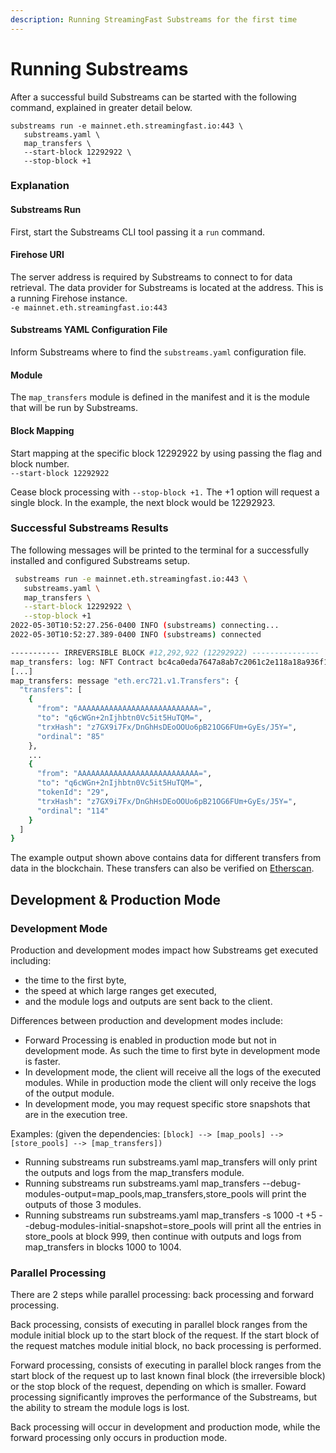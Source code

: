 ```yaml
---
description: Running StreamingFast Substreams for the first time
---
```


# Running Substreams

After a successful build Substreams can be started with the following command, explained in greater detail below.

```
substreams run -e mainnet.eth.streamingfast.io:443 \
   substreams.yaml \
   map_transfers \
   --start-block 12292922 \
   --stop-block +1
```

### Explanation

#### Substreams Run

First, start the Substreams CLI tool passing it a `run` command.

#### Firehose URI

The server address is required by Substreams to connect to for data retrieval. The data provider for Substreams is located at the address. This is a running Firehose instance.\
`-e mainnet.eth.streamingfast.io:443`

#### Substreams YAML Configuration File

Inform Substreams where to find the `substreams.yaml` configuration file.

#### Module

The `map_transfers` module is defined in the manifest and it is the module that will be run by Substreams.

#### Block Mapping

Start mapping at the specific block 12292922 by using passing the flag and block number. \
`--start-block 12292922`

Cease block processing with `--stop-block +1.` The +1 option will request a single block. In the example, the next block would be 12292923.

### Successful Substreams Results

The following messages will be printed to the terminal for a successfully installed and configured Substreams setup.

```bash
 substreams run -e mainnet.eth.streamingfast.io:443 \
   substreams.yaml \
   map_transfers \
   --start-block 12292922 \
   --stop-block +1
2022-05-30T10:52:27.256-0400 INFO (substreams) connecting...
2022-05-30T10:52:27.389-0400 INFO (substreams) connected

----------- IRREVERSIBLE BLOCK #12,292,922 (12292922) ---------------
map_transfers: log: NFT Contract bc4ca0eda7647a8ab7c2061c2e118a18a936f13d invoked
[...]
map_transfers: message "eth.erc721.v1.Transfers": {
  "transfers": [
    {
      "from": "AAAAAAAAAAAAAAAAAAAAAAAAAAA=",
      "to": "q6cWGn+2nIjhbtn0Vc5it5HuTQM=",
      "trxHash": "z7GX9i7Fx/DnGhHsDEoOOUo6pB21OG6FUm+GyEs/J5Y=",
      "ordinal": "85"
    },
    ...
    {
      "from": "AAAAAAAAAAAAAAAAAAAAAAAAAAA=",
      "to": "q6cWGn+2nIjhbtn0Vc5it5HuTQM=",
      "tokenId": "29",
      "trxHash": "z7GX9i7Fx/DnGhHsDEoOOUo6pB21OG6FUm+GyEs/J5Y=",
      "ordinal": "114"
    }
  ]
}
```

The example output shown above contains data for different transfers from data in the blockchain. These transfers can also be verified on [Etherscan](https://etherscan.io/tx/0xcfb197f62ec5c7f0e71a11ec0c4a0e394a3aa41db5386e85526f86c84b3f2796).

## Development & Production Mode

### Development Mode

Production and development modes impact how Substreams get executed including:

- the time to the first byte,
- the speed at which large ranges get executed,
- and the module logs and outputs are sent back to the client.

Differences between production and development modes include:

- Forward Processing is enabled in production mode but not in development mode. As such the time to first byte in development mode is faster.
- In development mode, the client will receive all the logs of the executed modules. While in production mode the client will only receive the logs of the output module.
- In development mode, you may request specific store snapshots that are in the execution tree.

Examples: (given the dependencies: `[block] --> [map_pools] --> [store_pools] --> [map_transfers])`

- Running substreams run substreams.yaml map_transfers will only print the outputs and logs from the map_transfers module.
- Running substreams run substreams.yaml map_transfers --debug-modules-output=map_pools,map_transfers,store_pools will print the outputs of those 3 modules.
- Running substreams run substreams.yaml map_transfers -s 1000 -t +5 --debug-modules-initial-snapshot=store_pools will print all the entries in store_pools at block 999, then continue with outputs and logs from map_transfers in blocks 1000 to 1004.

### Parallel Processing

There are 2 steps while parallel processing: back processing and forward processing.

Back processing, consists of executing in parallel block ranges from the module initial block up to the start block of the request. If the start block of the request matches module initial block, no back processing is performed.

Forward processing, consists of executing in parallel block ranges from the start block of the request up to last known final block (the irreversible block) or the stop block of the request, depending on which is smaller. Foward processing significantly improves the performance of the Substreams, but the ability to stream the module logs is lost.

Back processing will occur in development and production mode, while the forward processing only occurs in production mode.
